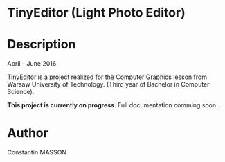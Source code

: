 # TinyEditor (Light Photo Editor)

# Description
April - June 2016

TinyEditor is a project realized for the Computer Graphics lesson from Warsaw University of Technology. (Third year of Bachelor in Computer Science).

**This project is currently on progress**. Full documentation comming soon.

# Author
Constantin MASSON

